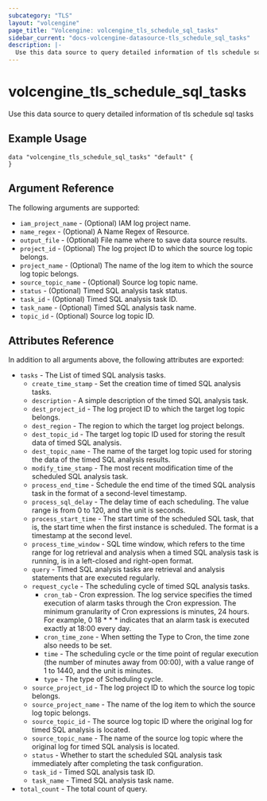 ```yaml
---
subcategory: "TLS"
layout: "volcengine"
page_title: "Volcengine: volcengine_tls_schedule_sql_tasks"
sidebar_current: "docs-volcengine-datasource-tls_schedule_sql_tasks"
description: |-
  Use this data source to query detailed information of tls schedule sql tasks
---
```

# volcengine_tls_schedule_sql_tasks
Use this data source to query detailed information of tls schedule sql tasks
## Example Usage
```hcl
data "volcengine_tls_schedule_sql_tasks" "default" {
}
```
## Argument Reference
The following arguments are supported:
* `iam_project_name` - (Optional) IAM log project name.
* `name_regex` - (Optional) A Name Regex of Resource.
* `output_file` - (Optional) File name where to save data source results.
* `project_id` - (Optional) The log project ID to which the source log topic belongs.
* `project_name` - (Optional) The name of the log item to which the source log topic belongs.
* `source_topic_name` - (Optional) Source log topic name.
* `status` - (Optional) Timed SQL analysis task status.
* `task_id` - (Optional) Timed SQL analysis task ID.
* `task_name` - (Optional) Timed SQL analysis task name.
* `topic_id` - (Optional) Source log topic ID.

## Attributes Reference
In addition to all arguments above, the following attributes are exported:
* `tasks` - The List of timed SQL analysis tasks.
    * `create_time_stamp` - Set the creation time of timed SQL analysis tasks.
    * `description` - A simple description of the timed SQL analysis task.
    * `dest_project_id` - The log project ID to which the target log topic belongs.
    * `dest_region` - The region to which the target log project belongs.
    * `dest_topic_id` - The target log topic ID used for storing the result data of timed SQL analysis.
    * `dest_topic_name` - The name of the target log topic used for storing the data of the timed SQL analysis results.
    * `modify_time_stamp` - The most recent modification time of the scheduled SQL analysis task.
    * `process_end_time` - Schedule the end time of the timed SQL analysis task in the format of a second-level timestamp.
    * `process_sql_delay` - The delay time of each scheduling. The value range is from 0 to 120, and the unit is seconds.
    * `process_start_time` - The start time of the scheduled SQL task, that is, the start time when the first instance is scheduled. The format is a timestamp at the second level.
    * `process_time_window` - SQL time window, which refers to the time range for log retrieval and analysis when a timed SQL analysis task is running, is in a left-closed and right-open format.
    * `query` - Timed SQL analysis tasks are retrieval and analysis statements that are executed regularly.
    * `request_cycle` - The scheduling cycle of timed SQL analysis tasks.
        * `cron_tab` - Cron expression. The log service specifies the timed execution of alarm tasks through the Cron expression. The minimum granularity of Cron expressions is minutes, 24 hours. For example, 0 18 * * * indicates that an alarm task is executed exactly at 18:00 every day.
        * `cron_time_zone` - When setting the Type to Cron, the time zone also needs to be set.
        * `time` - The scheduling cycle or the time point of regular execution (the number of minutes away from 00:00), with a value range of 1 to 1440, and the unit is minutes.
        * `type` - The type of Scheduling cycle.
    * `source_project_id` - The log project ID to which the source log topic belongs.
    * `source_project_name` - The name of the log item to which the source log topic belongs.
    * `source_topic_id` - The source log topic ID where the original log for timed SQL analysis is located.
    * `source_topic_name` - The name of the source log topic where the original log for timed SQL analysis is located.
    * `status` - Whether to start the scheduled SQL analysis task immediately after completing the task configuration.
    * `task_id` - Timed SQL analysis task ID.
    * `task_name` - Timed SQL analysis task name.
* `total_count` - The total count of query.


